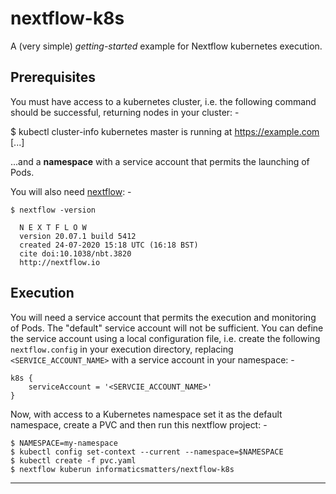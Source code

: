 # nextflow-k8s
A (very simple) *getting-started* example for Nextflow kubernetes execution.

## Prerequisites
You must have access to a kubernetes cluster, i.e. the following command should
be successful, returning nodes in your cluster: -

  $ kubectl cluster-info
  kubernetes master is running at https://example.com
  [...]

...and a **namespace** with a service account that permits the
launching of Pods.
  
You will also need [nextflow]: -

    $ nextflow -version
    
      N E X T F L O W
      version 20.07.1 build 5412
      created 24-07-2020 15:18 UTC (16:18 BST)
      cite doi:10.1038/nbt.3820
      http://nextflow.io

## Execution
You will need a service account that permits the execution and
monitoring of Pods. The "default" service account will not be sufficient.
You can define the service account using a local configuration file, i.e.
create the following `nextflow.config` in your execution directory, replacing
`<SERVICE_ACCOUNT_NAME>` with a service account in your namespace: -

    k8s {
        serviceAccount = '<SERVCIE_ACCOUNT_NAME>'
    }

 
Now, with access to a Kubernetes namespace set it as the default namespace,
create a PVC and then run this nextflow project: -

    $ NAMESPACE=my-namespace
    $ kubectl config set-context --current --namespace=$NAMESPACE
    $ kubectl create -f pvc.yaml
    $ nextflow kuberun informaticsmatters/nextflow-k8s

---

[nextflow]: https://www.nextflow.io
